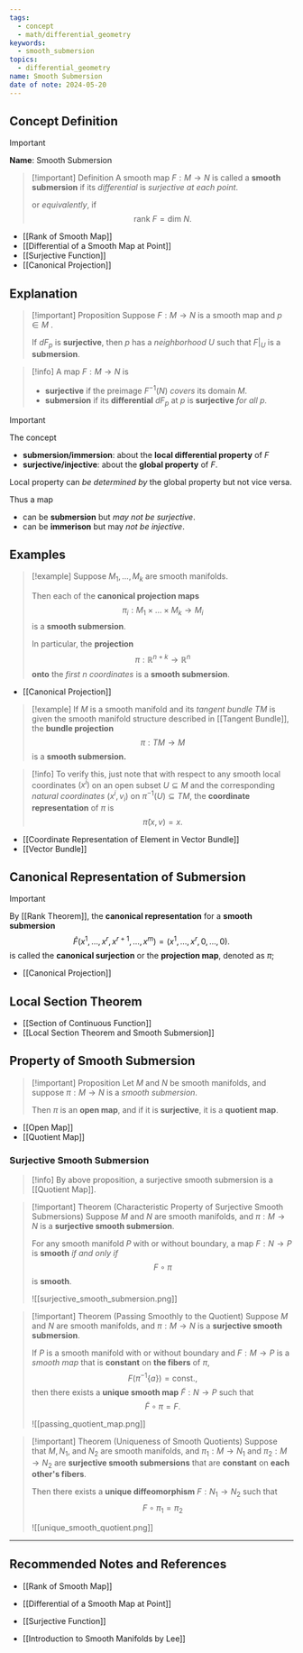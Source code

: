 ```yaml
---
tags:
  - concept
  - math/differential_geometry
keywords:
  - smooth_submersion
topics:
  - differential_geometry
name: Smooth Submersion
date of note: 2024-05-20
---
```


## Concept Definition

>[!important]
>**Name**: Smooth Submersion

>[!important] Definition
>A smooth map $F: M \rightarrow N$ is called a **smooth submersion** if its *differential* is *surjective* *at each point*. 
>
>or *equivalently*, if $$\text{rank }F = \text{dim }N.$$


- [[Rank of Smooth Map]]
- [[Differential of a Smooth Map at Point]]
- [[Surjective Function]]
- [[Canonical Projection]]

## Explanation

>[!important] Proposition
>Suppose $F: M \rightarrow N$ is a smooth map and $p \in M$ . 
>
>If $dF_p$ is **surjective**, then $p$ has a *neighborhood* $U$ such that $F|_{U}$ is a **submersion**. 


>[!info]
>A map $F: M \rightarrow N$ is 
>- **surjective** if the preimage $F^{-1}(N)$ *covers* its domain $M$. 
>- **submersion** if its **differential** $dF_p$ at $p$ is **surjective** *for all $p$.* 

>[!important] 
>The concept
>- **submersion/immersion**: about the **local differential property** of $F$ 
>- **surjective/injective**:  about the **global property** of $F$.  
>  
>Local property can *be determined by* the global property but not vice versa. 
>
>Thus a map 
>- can be **submersion** but *may not be surjective*.  
>- can be **immerison** but may *not be injective*. 



## Examples

>[!example]
>Suppose $M_1,\ldots,M_k$ are smooth manifolds. 
>
>Then each of the **canonical projection maps** $$\pi_{i}: M_1\times \ldots \times M_k \rightarrow M_i$$ is a **smooth submersion**. 
>
>In particular, the **projection** $$\pi: \mathbb{R}^{n+k} \rightarrow \mathbb{R}^n$$ **onto** the *first $n$ coordinates* is a **smooth submersion**.

- [[Canonical Projection]]

>[!example]
>If $M$ is a smooth manifold and its *tangent bundle* $TM$ is given the smooth manifold structure described in [[Tangent Bundle]],  the **bundle projection** $$\pi: TM \rightarrow M$$ is a **smooth submersion.** 

>[!info]
>To verify this, just note that with respect to any smooth local coordinates $(x^i)$ on an open subset $U \subseteq M$ and the corresponding *natural coordinates* $(x^i, v_i)$ on  $\pi^{-1}(U) \subseteq TM$, the **coordinate representation** of $\pi$ is $$\widehat{\pi}(x, v) = x.$$

- [[Coordinate Representation of Element in Vector Bundle]]
- [[Vector Bundle]]

## Canonical Representation of Submersion


>[!important]
>By [[Rank Theorem]], the **canonical representation** for a **smooth submersion** 
>$$
>\widehat{F}(x^1,\ldots, x^r, x^{r+1},\ldots, x^m) = (x^1,\ldots, x^r, 0,\ldots, 0).
>$$
 >is called the **canonical surjection** or the **projection map**, denoted as $\pi$;  

- [[Canonical Projection]]

## Local Section Theorem

- [[Section of Continuous Function]]
- [[Local Section Theorem and Smooth Submersion]]

## Property of Smooth Submersion

>[!important] Proposition
>Let $M$ and $N$ be smooth manifolds, and suppose $\pi: M \rightarrow N$ is a *smooth submersion*. 
>
>Then $\pi$ is an **open map**, and if it is **surjective**, it is a **quotient map**.

- [[Open Map]]
- [[Quotient Map]]

### Surjective Smooth Submersion

>[!info]
>By above proposition, a surjective smooth submersion is a [[Quotient Map]].

>[!important] Theorem (Characteristic Property of Surjective Smooth Submersions)
>Suppose $M$ and $N$ are smooth manifolds, and $\pi: M \rightarrow N$ is a **surjective smooth submersion**. 
>
>For any smooth manifold $P$ with or without boundary, a map $F: N \rightarrow P$ is **smooth** *if and only if* $$F \circ \pi$$ is **smooth**.
>
>![[surjective_smooth_submersion.png]]


>[!important] Theorem (Passing Smoothly to the Quotient)
>Suppose $M$ and $N$ are smooth manifolds, and $\pi: M \rightarrow N$ is a **surjective smooth submersion**. 
>
>If $P$ is a smooth manifold with or without boundary and $F: M \rightarrow P$ is a *smooth map* that is **constant** on **the fibers** of $\pi$, $$F(\pi^{-1}\{a\}) = \text{const.},$$
>then there exists a **unique smooth map** $\widetilde{F}: N \rightarrow P$ such that $$\widetilde{F} \circ \pi = F.$$
>
>![[passing_quotient_map.png]]


>[!important] Theorem (Uniqueness of Smooth Quotients)
>Suppose that $M, N_1$, and $N_2$ are smooth manifolds, and $\pi_1: M \rightarrow N_1$ and $\pi_2: M \rightarrow N_2$ are **surjective smooth submersions** that are **constant** on **each other's fibers**. 
>
>Then there exists a **unique diffeomorphism** $F: N_1 \rightarrow N_2$ such that $$F\circ \pi_1 = \pi_2$$
>
>![[unique_smooth_quotient.png]]





-----------
##  Recommended Notes and References

- [[Rank of Smooth Map]]
- [[Differential of a Smooth Map at Point]]
- [[Surjective Function]]

- [[Introduction to Smooth Manifolds by Lee]]